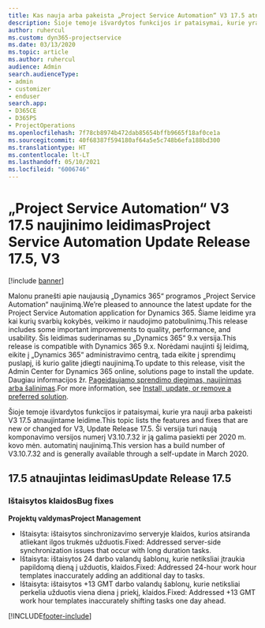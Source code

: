 ```yaml
---
title: Kas nauja arba pakeista „Project Service Automation“ V3 17.5 atnaujintame leidime, karštoji pataisa
description: Šioje temoje išvardytos funkcijos ir pataisymai, kurie yra pasiekiami „Project Service Automation“ V3 17.5 atnaujintame leidime.
author: ruhercul
ms.custom: dyn365-projectservice
ms.date: 03/13/2020
ms.topic: article
ms.author: ruhercul
audience: Admin
search.audienceType:
- admin
- customizer
- enduser
search.app:
- D365CE
- D365PS
- ProjectOperations
ms.openlocfilehash: 7f78cb8974b472dab85654bffb9665f18af0ce1a
ms.sourcegitcommit: 40f68387f594180af64a5e5c748b6efa188bd300
ms.translationtype: HT
ms.contentlocale: lt-LT
ms.lasthandoff: 05/10/2021
ms.locfileid: "6006746"
---
```

# <a name="project-service-automation-update-release-175-v3"></a><span data-ttu-id="e985d-103">„Project Service Automation“ V3 17.5 naujinimo leidimas</span><span class="sxs-lookup"><span data-stu-id="e985d-103">Project Service Automation Update Release 17.5, V3</span></span>

[!include [banner](../includes/psa-now-project-operations.md)]

<span data-ttu-id="e985d-104">Malonu pranešti apie naujausią „Dynamics 365“ programos „Project Service Automation“ naujinimą.</span><span class="sxs-lookup"><span data-stu-id="e985d-104">We’re pleased to announce the latest update for the Project Service Automation application for Dynamics 365.</span></span> <span data-ttu-id="e985d-105">Šiame leidime yra kai kurių svarbių kokybės, veikimo ir naudojimo patobulinimų.</span><span class="sxs-lookup"><span data-stu-id="e985d-105">This release includes some important improvements to quality, performance, and usability.</span></span>  <span data-ttu-id="e985d-106">Šis leidimas suderinamas su „Dynamics 365“ 9.x versija.</span><span class="sxs-lookup"><span data-stu-id="e985d-106">This release is compatible with Dynamics 365 9.x.</span></span> <span data-ttu-id="e985d-107">Norėdami naujinti šį leidimą, eikite į „Dynamics 365“ administravimo centrą, tada eikite į sprendimų puslapį, iš kurio galite įdiegti naujinimą.</span><span class="sxs-lookup"><span data-stu-id="e985d-107">To update to this release, visit the Admin Center for Dynamics 365 online, solutions page to install the update.</span></span> <span data-ttu-id="e985d-108">Daugiau informacijos žr. [Pageidaujamo sprendimo diegimas, naujinimas arba šalinimas](/power-platform/admin/install-remove-preferred-solution).</span><span class="sxs-lookup"><span data-stu-id="e985d-108">For more information, see [Install, update, or remove a preferred solution](/power-platform/admin/install-remove-preferred-solution).</span></span>

<span data-ttu-id="e985d-109">Šioje temoje išvardytos funkcijos ir pataisymai, kurie yra nauji arba pakeisti V3 17.5 atnaujintame leidime.</span><span class="sxs-lookup"><span data-stu-id="e985d-109">This topic lists the features and fixes that are new or changed for V3, Update Release 17.5.</span></span> <span data-ttu-id="e985d-110">Ši versija turi naują komponavimo versijos numerį V3.10.7.32 ir ją galima pasiekti per 2020 m. kovo mėn. automatinį naujinimą.</span><span class="sxs-lookup"><span data-stu-id="e985d-110">This version has a build number of V3.10.7.32 and is generally available through a self-update in March 2020.</span></span>


## <a name="update-release-175"></a><span data-ttu-id="e985d-111">17.5 atnaujintas leidimas</span><span class="sxs-lookup"><span data-stu-id="e985d-111">Update Release 17.5</span></span>

### <a name="bug-fixes"></a><span data-ttu-id="e985d-112">Ištaisytos klaidos</span><span class="sxs-lookup"><span data-stu-id="e985d-112">Bug fixes</span></span>


<span data-ttu-id="e985d-113">**Projektų valdymas**</span><span class="sxs-lookup"><span data-stu-id="e985d-113">**Project Management**</span></span>

- <span data-ttu-id="e985d-114">Ištaisyta: ištaisytos sinchronizavimo serveryje klaidos, kurios atsiranda atliekant ilgos trukmės užduotis.</span><span class="sxs-lookup"><span data-stu-id="e985d-114">Fixed: Addressed server-side synchronization issues that occur with long duration tasks.</span></span>
- <span data-ttu-id="e985d-115">Ištaisyta: ištaisytos 24 darbo valandų šablonų, kurie netiksliai įtraukia papildomą dieną į užduotis, klaidos.</span><span class="sxs-lookup"><span data-stu-id="e985d-115">Fixed: Addressed 24-hour work hour templates inaccurately adding an additional day to tasks.</span></span>
- <span data-ttu-id="e985d-116">Ištaisyta: ištaisytos +13 GMT darbo valandų šablonų, kurie netiksliai perkelia užduotis viena diena į priekį, klaidos.</span><span class="sxs-lookup"><span data-stu-id="e985d-116">Fixed: Addressed +13 GMT work hour templates inaccurately shifting tasks one day ahead.</span></span>



[!INCLUDE[footer-include](../includes/footer-banner.md)]